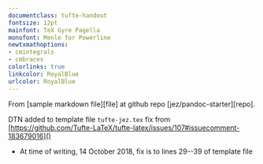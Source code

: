 ```yaml
---
documentclass: tufte-handout
fontsize: 12pt
mainfont: TeX Gyre Pagella
monofont: Menlo for Powerline
newtxmathoptions:
- cmintegrals
- cmbraces
colorlinks: true
linkcolor: RoyalBlue
urlcolor: RoyalBlue
---
```

From [sample markdown file][file] at github repo [jez/pandoc-starter][repo].

DTN added to template file `tufte-jez.tex` fix from [https://github.com/Tufte-LaTeX/tufte-latex/issues/107#issuecomment-183679016]()

* At time of writing, 14 October 2018, fix is to lines 29--39 of template file
